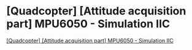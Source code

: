 # [Quadcopter] [Attitude acquisition part] MPU6050 - Simulation IIC
[[Quadcopter] [Attitude acquisition part] MPU6050 - Simulation IIC](https://aiwithcloud.com/2022/09/16/quadcopter_attitude_acquisition_part_mpu6050___simulation_iic/)